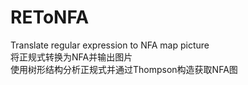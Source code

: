 # REToNFA
Translate regular expression to NFA map picture  
将正规式转换为NFA并输出图片  
使用树形结构分析正规式并通过Thompson构造获取NFA图

